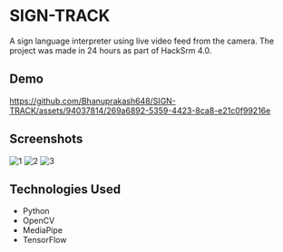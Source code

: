 # SIGN-TRACK
A sign language interpreter using live video feed from the camera. The project was made in 24 hours as part of HackSrm 4.0.
## Demo
https://github.com/Bhanuprakash648/SIGN-TRACK/assets/94037814/269a6892-5359-4423-8ca8-e21c0f99216e
## Screenshots
![1](https://github.com/Bhanuprakash648/SIGN-TRACK/assets/94037814/cbb636a2-c115-4e1f-9be2-15d0cb6ff08a)
![2](https://github.com/Bhanuprakash648/SIGN-TRACK/assets/94037814/7a4b931d-7e4d-4fda-bab5-c9f0674a2b7d)
![3](https://github.com/Bhanuprakash648/SIGN-TRACK/assets/94037814/a4a0e14d-dced-4054-88fe-6313ff037962)

## Technologies Used
- Python
- OpenCV
- MediaPipe
- TensorFlow
